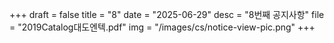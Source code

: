 +++
draft = false
title = "8"
date = "2025-06-29"
desc = "8번째 공지사항"
file = "2019Catalog대도엔텍.pdf"
img = "/images/cs/notice-view-pic.png"
+++
